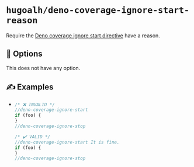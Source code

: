 # `hugoalh/deno-coverage-ignore-start-reason`

Require the [Deno coverage ignore start directive][deno-directive-coverage-ignore] have a reason.

## 🔧 Options

This does not have any option.

## ✍️ Examples

- ```ts
  /* ❌ INVALID */
  //deno-coverage-ignore-start
  if (foo) {
  }
  //deno-coverage-ignore-stop

  /* ✔️ VALID */
  //deno-coverage-ignore-start It is fine.
  if (foo) {
  }
  //deno-coverage-ignore-stop
  ```

[deno-directive-coverage-ignore]: https://docs.deno.com/runtime/reference/cli/coverage/#ignoring-code
